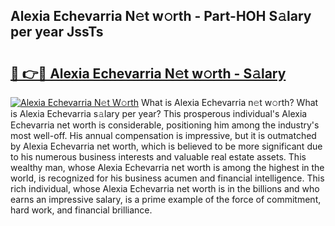 ## Alexia Echevarria N𝚎t w𝚘rth - Part-HOH S𝚊lary per year JssTs

# <h2><a href="http://gc2z9gv.nevu.top/?p=Alexia+Echevarria">🔗 👉🔴 Alexia Echevarria N𝚎t w𝚘rth - S𝚊lary</a></h2>

[![Alexia Echevarria N𝚎t W𝚘rth](https://i.imgur.com/Oavwk0R.jpeg)](http://gc2z9gv.nevu.top/?p=Alexia+Echevarria)
What is Alexia Echevarria n𝚎t w𝚘rth? What is Alexia Echevarria s𝚊lary per year?
This prosperous individual's Alexia Echevarria net worth is considerable, positioning him among the industry's most well-off. His annual compensation is impressive, but it is outmatched by Alexia Echevarria net worth, which is believed to be more significant due to his numerous business interests and valuable real estate assets. This wealthy man, whose Alexia Echevarria net worth is among the highest in the world, is recognized for his business acumen and financial intelligence. This rich individual, whose Alexia Echevarria net worth is in the billions and who earns an impressive salary, is a prime example of the force of commitment, hard work, and financial brilliance.
